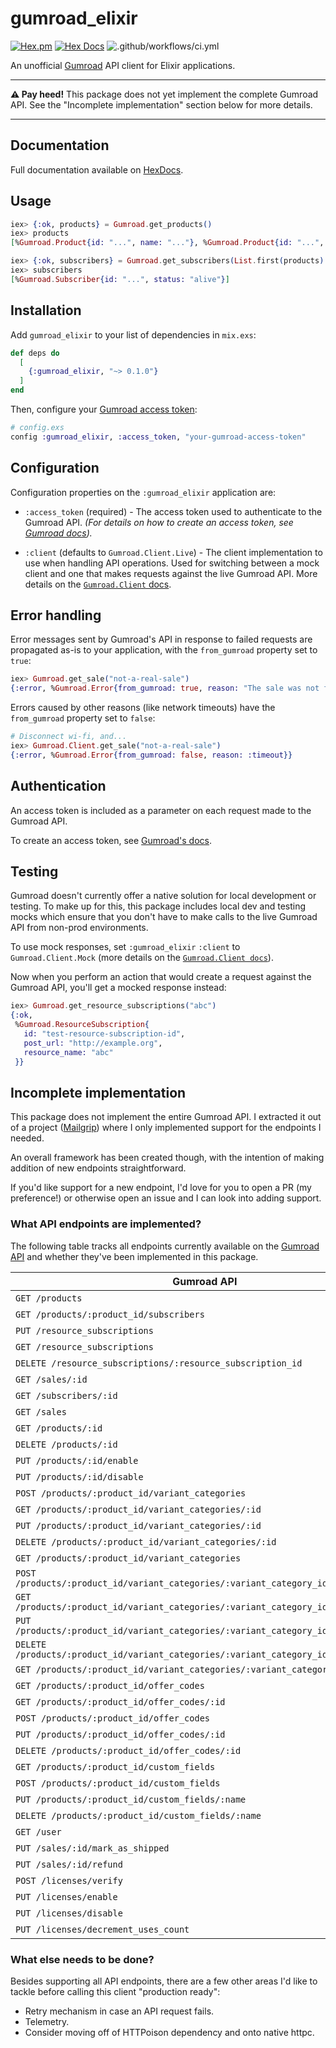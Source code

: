 # gumroad_elixir

[![Hex.pm](https://img.shields.io/hexpm/v/gumroad_elixir)](https://hex.pm/packages/gumroad_elixir) [![Hex Docs](https://img.shields.io/badge/hex-docs-9768d1.svg)](https://hexdocs.pm/gumroad_elixir) ![.github/workflows/ci.yml](https://github.com/alexpls/gumroad_elixir/actions/workflows/ci.yml/badge.svg)

<!-- MDOC -->

An unofficial [Gumroad](https://gumroad.com) API client for Elixir applications.

---

**⚠️ Pay heed!** This package does not yet implement the complete Gumroad API.
See the "Incomplete implementation" section below for more details.

---

## Documentation

Full documentation available on [HexDocs](https://hexdocs.pm/gumroad_elixir/Gumroad.html).

## Usage

```elixir
iex> {:ok, products} = Gumroad.get_products()
iex> products
[%Gumroad.Product{id: "...", name: "..."}, %Gumroad.Product{id: "...", name: "..."}]

iex> {:ok, subscribers} = Gumroad.get_subscribers(List.first(products).id)
iex> subscribers
[%Gumroad.Subscriber{id: "...", status: "alive"}]
```

## Installation

Add `gumroad_elixir` to your list of dependencies in `mix.exs`:

```elixir
def deps do
  [
    {:gumroad_elixir, "~> 0.1.0"}
  ]
end
```

Then, configure your [Gumroad access token](https://help.gumroad.com/article/280-create-application-api):

```elixir
# config.exs
config :gumroad_elixir, :access_token, "your-gumroad-access-token"
```

## Configuration

Configuration properties on the `:gumroad_elixir` application are:

- `:access_token` (required) - The access token used to authenticate to the Gumroad API.
  _(For details on how to create an access token, see [Gumroad docs](https://help.gumroad.com/article/280-create-application-api))._

- `:client` (defaults to `Gumroad.Client.Live`) - The client implementation to use when handling API
  operations. Used for switching between a mock client and one that makes requests against
  the live Gumroad API. More details on the [`Gumroad.Client` docs](https://hexdocs.pm/gumroad_elixir/Gumroad.Client.html).

## Error handling

Error messages sent by Gumroad's API in response to failed requests
are propagated as-is to your application, with the `from_gumroad` property
set to `true`:

```elixir
iex> Gumroad.get_sale("not-a-real-sale")
{:error, %Gumroad.Error{from_gumroad: true, reason: "The sale was not found."}}
```

Errors caused by other reasons (like network timeouts) have the `from_gumroad`
property set to `false`:

```elixir
# Disconnect wi-fi, and...
iex> Gumroad.Client.get_sale("not-a-real-sale")
{:error, %Gumroad.Error{from_gumroad: false, reason: :timeout}}
```

## Authentication

An access token is included as a parameter on each request made to the Gumroad API.

To create an access token, see [Gumroad's docs](https://help.gumroad.com/article/280-create-application-api).

## Testing

Gumroad doesn't currently offer a native solution for local development or testing.
To make up for this, this package includes local dev and testing mocks which ensure that
you don't have to make calls to the live Gumroad API from non-prod environments.

To use mock responses, set `:gumroad_elixir` `:client` to `Gumroad.Client.Mock` (more details on
the [`Gumroad.Client docs`](https://hexdocs.pm/gumroad_elixir/Gumroad.Client.html)).

Now when you perform an action that would create a request against the Gumroad API, you'll get a
mocked response instead:

```elixir
iex> Gumroad.get_resource_subscriptions("abc")
{:ok,
 %Gumroad.ResourceSubscription{
   id: "test-resource-subscription-id",
   post_url: "http://example.org",
   resource_name: "abc"
 }}
```

## Incomplete implementation

This package does not implement the entire Gumroad API.
I extracted it out of a project ([Mailgrip](https://mailgrip.io)) where
I only implemented support for the endpoints I needed.

An overall framework has been created though, with the intention of making
addition of new endpoints straightforward.

If you'd like support for a new endpoint, I'd love for you to open a PR (my preference!)
or otherwise open an issue and I can look into adding support.

### What API endpoints are implemented?

The following table tracks all endpoints currently available on the [Gumroad API](https://app.gumroad.com/api)
and whether they've been implemented in this package.

| Gumroad API                                                                         | Implemented? |
| ----------------------------------------------------------------------------------- | ------------ |
| `GET /products`                                                                     | ✅           |
| `GET /products/:product_id/subscribers`                                             | ✅           |
| `PUT /resource_subscriptions`                                                       | ✅           |
| `GET /resource_subscriptions`                                                       | ✅           |
| `DELETE /resource_subscriptions/:resource_subscription_id`                          | ✅           |
| `GET /sales/:id`                                                                    | ✅           |
| `GET /subscribers/:id`                                                              | ✅           |
| `GET /sales`                                                                        | ✅           |
| `GET /products/:id`                                                                 | ❌           |
| `DELETE /products/:id`                                                              | ❌           |
| `PUT /products/:id/enable`                                                          | ❌           |
| `PUT /products/:id/disable`                                                         | ❌           |
| `POST /products/:product_id/variant_categories`                                     | ❌           |
| `GET /products/:product_id/variant_categories/:id`                                  | ❌           |
| `PUT /products/:product_id/variant_categories/:id`                                  | ❌           |
| `DELETE /products/:product_id/variant_categories/:id`                               | ❌           |
| `GET /products/:product_id/variant_categories`                                      | ❌           |
| `POST /products/:product_id/variant_categories/:variant_category_id/variants`       | ❌           |
| `GET /products/:product_id/variant_categories/:variant_category_id/variants/:id`    | ❌           |
| `PUT /products/:product_id/variant_categories/:variant_category_id/variants/:id`    | ❌           |
| `DELETE /products/:product_id/variant_categories/:variant_category_id/variants/:id` | ❌           |
| `GET /products/:product_id/variant_categories/:variant_category_id/variants`        | ❌           |
| `GET /products/:product_id/offer_codes`                                             | ❌           |
| `GET /products/:product_id/offer_codes/:id`                                         | ❌           |
| `POST /products/:product_id/offer_codes`                                            | ❌           |
| `PUT /products/:product_id/offer_codes/:id`                                         | ❌           |
| `DELETE /products/:product_id/offer_codes/:id`                                      | ❌           |
| `GET /products/:product_id/custom_fields`                                           | ❌           |
| `POST /products/:product_id/custom_fields`                                          | ❌           |
| `PUT /products/:product_id/custom_fields/:name`                                     | ❌           |
| `DELETE /products/:product_id/custom_fields/:name`                                  | ❌           |
| `GET /user`                                                                         | ❌           |
| `PUT /sales/:id/mark_as_shipped`                                                    | ❌           |
| `PUT /sales/:id/refund`                                                             | ❌           |
| `POST /licenses/verify`                                                             | ❌           |
| `PUT /licenses/enable`                                                              | ❌           |
| `PUT /licenses/disable`                                                             | ❌           |
| `PUT /licenses/decrement_uses_count`                                                | ❌           |

### What else needs to be done?

Besides supporting all API endpoints, there are a few other
areas I'd like to tackle before calling this client "production
ready":

- Retry mechanism in case an API request fails.
- Telemetry.
- Consider moving off of HTTPoison dependency and onto native httpc.
